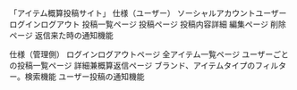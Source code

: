 「アイテム概算投稿サイト」
仕様（ユーザー）
ソーシャルアカウントユーザーログインログアウト
投稿一覧ページ
投稿ページ
投稿内容詳細
編集ページ
削除ページ
返信来た時の通知機能

仕様（管理側）
ログインログアウトページ
全アイテム一覧ページ
ユーザーごとの投稿一覧ページ
詳細兼概算返信ページ
ブランド、アイテムタイプのフィルター。検索機能
ユーザー投稿の通知機能



